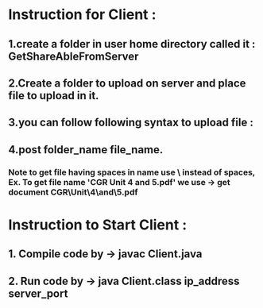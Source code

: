 # Instruction for Client :

## 1.create a folder in user home directory called it : GetShareAbleFromServer
## 2.Create a folder to upload on server and place file to upload in it.
## 3.you can follow following syntax to upload file :
## 4.post folder_name file_name.

### Note to get file having spaces in name use \ instead of spaces, Ex. To get file name 'CGR Unit 4 and 5.pdf' we use -> get document CGR\Unit\4\and\5.pdf

# Instruction to Start Client : 
## 1. Compile code by ->  javac Client.java
## 2. Run code by     ->  java Client.class ip_address server_port
 

